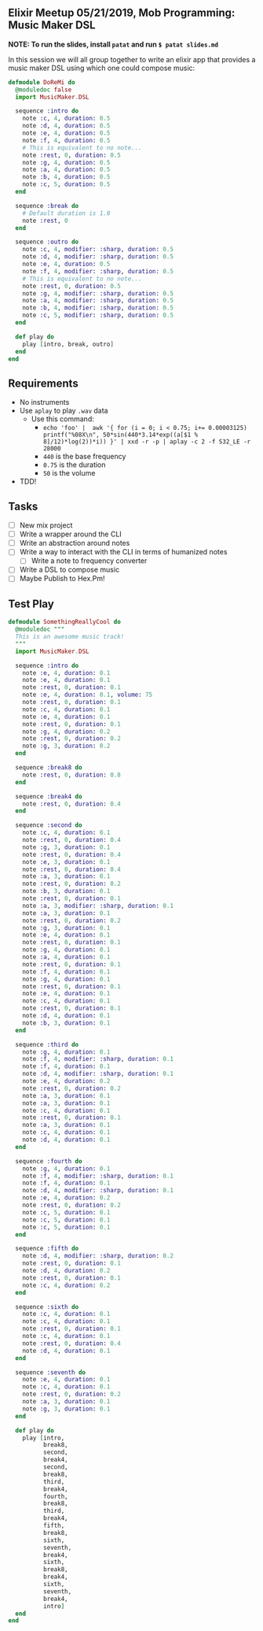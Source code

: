 ## Elixir Meetup 05/21/2019, Mob Programming: Music Maker DSL

__NOTE: To run the slides, install `patat` and run `$ patat slides.md`__

In this session we will all group together to write an elixir app that provides
a music maker DSL using which one could compose music:

```elixir
defmodule DoReMi do
  @moduledoc false
  import MusicMaker.DSL

  sequence :intro do
    note :c, 4, duration: 0.5
    note :d, 4, duration: 0.5
    note :e, 4, duration: 0.5
    note :f, 4, duration: 0.5
    # This is equivalent to no note...
    note :rest, 0, duration: 0.5
    note :g, 4, duration: 0.5
    note :a, 4, duration: 0.5
    note :b, 4, duration: 0.5
    note :c, 5, duration: 0.5
  end

  sequence :break do
    # Default duration is 1.0
    note :rest, 0
  end

  sequence :outro do
    note :c, 4, modifier: :sharp, duration: 0.5
    note :d, 4, modifier: :sharp, duration: 0.5
    note :e, 4, duration: 0.5
    note :f, 4, modifier: :sharp, duration: 0.5
    # This is equivalent to no note...
    note :rest, 0, duration: 0.5
    note :g, 4, modifier: :sharp, duration: 0.5
    note :a, 4, modifier: :sharp, duration: 0.5
    note :b, 4, modifier: :sharp, duration: 0.5
    note :c, 5, modifier: :sharp, duration: 0.5
  end

  def play do
    play [intro, break, outro]
  end
end
```

## Requirements

- No instruments
- Use `aplay` to play `.wav` data
  * Use this command:
    - `echo 'foo' |  awk '{ for (i = 0; i < 0.75; i+= 0.00003125) printf("%08X\n", 50*sin(440*3.14*exp((a[$1 % 8]/12)*log(2))*i)) }' | xxd -r -p | aplay -c 2 -f S32_LE -r 28000`
    - `440` is the base frequency
    - `0.75` is the duration
    - `50` is the volume
- TDD!


## Tasks

- [ ] New mix project
- [ ] Write a wrapper around the CLI
- [ ] Write an abstraction around notes
- [ ] Write a way to interact with the CLI in terms of humanized notes
    - [ ] Write a note to frequency converter
- [ ] Write a DSL to compose music
- [ ] Maybe Publish to Hex.Pm!

## Test Play

```elixir
defmodule SomethingReallyCool do
  @moduledoc """
  This is an awesome music track!
  """
  import MusicMaker.DSL

  sequence :intro do
    note :e, 4, duration: 0.1
    note :e, 4, duration: 0.1
    note :rest, 0, duration: 0.1
    note :e, 4, duration: 0.1, volume: 75
    note :rest, 0, duration: 0.1
    note :c, 4, duration: 0.1
    note :e, 4, duration: 0.1
    note :rest, 0, duration: 0.1
    note :g, 4, duration: 0.2
    note :rest, 0, duration: 0.2
    note :g, 3, duration: 0.2
  end

  sequence :break8 do
    note :rest, 0, duration: 0.8
  end

  sequence :break4 do
    note :rest, 0, duration: 0.4
  end

  sequence :second do
    note :c, 4, duration: 0.1
    note :rest, 0, duration: 0.4
    note :g, 3, duration: 0.1
    note :rest, 0, duration: 0.4
    note :e, 3, duration: 0.1
    note :rest, 0, duration: 0.4
    note :a, 3, duration: 0.1
    note :rest, 0, duration: 0.2
    note :b, 3, duration: 0.1
    note :rest, 0, duration: 0.1
    note :a, 3, modifier: :sharp, duration: 0.1
    note :a, 3, duration: 0.1
    note :rest, 0, duration: 0.2
    note :g, 3, duration: 0.1
    note :e, 4, duration: 0.1
    note :rest, 0, duration: 0.1
    note :g, 4, duration: 0.1
    note :a, 4, duration: 0.1
    note :rest, 0, duration: 0.1
    note :f, 4, duration: 0.1
    note :g, 4, duration: 0.1
    note :rest, 0, duration: 0.1
    note :e, 4, duration: 0.1
    note :c, 4, duration: 0.1
    note :rest, 0, duration: 0.1
    note :d, 4, duration: 0.1
    note :b, 3, duration: 0.1
  end

  sequence :third do
    note :g, 4, duration: 0.1
    note :f, 4, modifier: :sharp, duration: 0.1
    note :f, 4, duration: 0.1
    note :d, 4, modifier: :sharp, duration: 0.1
    note :e, 4, duration: 0.2
    note :rest, 0, duration: 0.2
    note :a, 3, duration: 0.1
    note :a, 3, duration: 0.1
    note :c, 4, duration: 0.1
    note :rest, 0, duration: 0.1
    note :a, 3, duration: 0.1
    note :c, 4, duration: 0.1
    note :d, 4, duration: 0.1
  end

  sequence :fourth do
    note :g, 4, duration: 0.1
    note :f, 4, modifier: :sharp, duration: 0.1
    note :f, 4, duration: 0.1
    note :d, 4, modifier: :sharp, duration: 0.1
    note :e, 4, duration: 0.2
    note :rest, 0, duration: 0.2
    note :c, 5, duration: 0.1
    note :c, 5, duration: 0.1
    note :c, 5, duration: 0.1
  end

  sequence :fifth do
    note :d, 4, modifier: :sharp, duration: 0.2
    note :rest, 0, duration: 0.1
    note :d, 4, duration: 0.2
    note :rest, 0, duration: 0.1
    note :c, 4, duration: 0.2
  end

  sequence :sixth do
    note :c, 4, duration: 0.1
    note :c, 4, duration: 0.1
    note :rest, 0, duration: 0.1
    note :c, 4, duration: 0.1
    note :rest, 0, duration: 0.4
    note :d, 4, duration: 0.1
  end

  sequence :seventh do
    note :e, 4, duration: 0.1
    note :c, 4, duration: 0.1
    note :rest, 0, duration: 0.2
    note :a, 3, duration: 0.1
    note :g, 3, duration: 0.1
  end

  def play do
    play [intro,
          break8,
          second,
          break4,
          second,
          break8,
          third,
          break4,
          fourth,
          break8,
          third,
          break4,
          fifth,
          break8,
          sixth,
          seventh,
          break4,
          sixth,
          break8,
          break4,
          sixth,
          seventh,
          break4,
          intro]
  end
end
```
